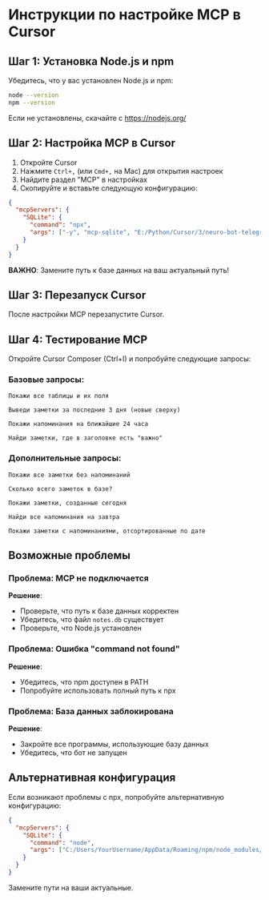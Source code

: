 # Инструкции по настройке MCP в Cursor

## Шаг 1: Установка Node.js и npm

Убедитесь, что у вас установлен Node.js и npm:
```bash
node --version
npm --version
```

Если не установлены, скачайте с https://nodejs.org/

## Шаг 2: Настройка MCP в Cursor

1. Откройте Cursor
2. Нажмите `Ctrl+,` (или `Cmd+,` на Mac) для открытия настроек
3. Найдите раздел "MCP" в настройках
4. Скопируйте и вставьте следующую конфигурацию:

```json
{
  "mcpServers": {
    "SQLite": {
      "command": "npx",
      "args": ["-y", "mcp-sqlite", "E:/Python/Cursor/3/neuro-bot-telegram-remainder-mcp/notes-mcp-sqlite/notes.db"]
    }
  }
}
```

**ВАЖНО**: Замените путь к базе данных на ваш актуальный путь!

## Шаг 3: Перезапуск Cursor

После настройки MCP перезапустите Cursor.

## Шаг 4: Тестирование MCP

Откройте Cursor Composer (Ctrl+I) и попробуйте следующие запросы:

### Базовые запросы:
```
Покажи все таблицы и их поля
```

```
Выведи заметки за последние 3 дня (новые сверху)
```

```
Покажи напоминания на ближайшие 24 часа
```

```
Найди заметки, где в заголовке есть "важно"
```

### Дополнительные запросы:
```
Покажи все заметки без напоминаний
```

```
Сколько всего заметок в базе?
```

```
Покажи заметки, созданные сегодня
```

```
Найди все напоминания на завтра
```

```
Покажи заметки с напоминаниями, отсортированные по дате
```

## Возможные проблемы

### Проблема: MCP не подключается
**Решение**: 
- Проверьте, что путь к базе данных корректен
- Убедитесь, что файл `notes.db` существует
- Проверьте, что Node.js установлен

### Проблема: Ошибка "command not found"
**Решение**:
- Убедитесь, что npm доступен в PATH
- Попробуйте использовать полный путь к npx

### Проблема: База данных заблокирована
**Решение**:
- Закройте все программы, использующие базу данных
- Убедитесь, что бот не запущен

## Альтернативная конфигурация

Если возникают проблемы с npx, попробуйте альтернативную конфигурацию:

```json
{
  "mcpServers": {
    "SQLite": {
      "command": "node",
      "args": ["C:/Users/YourUsername/AppData/Roaming/npm/node_modules/mcp-sqlite/dist/index.js", "E:/Python/Cursor/3/neuro-bot-telegram-remainder-mcp/notes-mcp-sqlite/notes.db"]
    }
  }
}
```

Замените пути на ваши актуальные.
